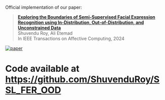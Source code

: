 Official implementation of our paper:

> [**Exploring the Boundaries of Semi-Supervised Facial Expression Recognition using In-Distribution, Out-of-Distribution, and Unconstrained Data**](https://arxiv.org/abs/2306.01195) <br>
> Shuvendu Roy, Ali Etemad<br>
> In IEEE Transactions on Affective Computing, 2024

[![paper](https://img.shields.io/badge/arXiv-Paper-<COLOR>.svg)](https://arxiv.org/abs/2306.01229)

# Code available at https://github.com/ShuvenduRoy/SSL_FER_OOD